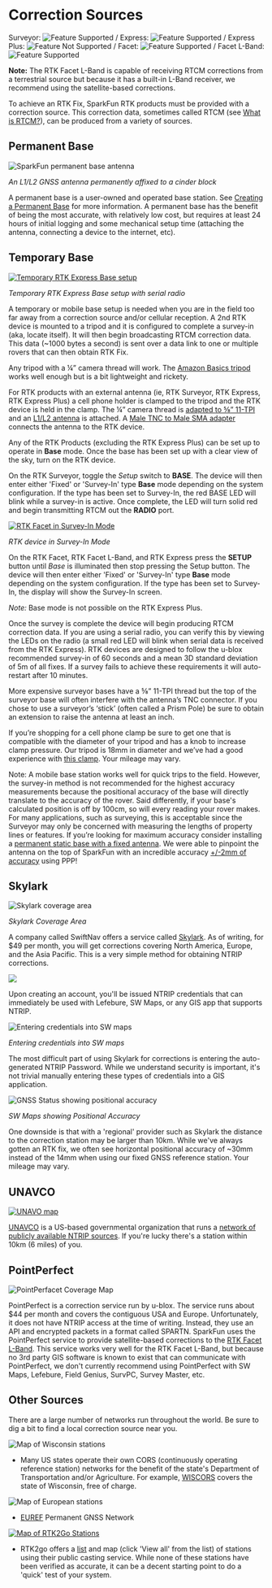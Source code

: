 # Correction Sources

Surveyor: ![Feature Supported](img/GreenDot.png) / Express: ![Feature Supported](img/GreenDot.png) / Express Plus: ![Feature Not Supported](img/GreenDot.png) / Facet: ![Feature Supported](img/GreenDot.png) / Facet L-Band: ![Feature Supported](img/YellowDot.png)

**Note:** The RTK Facet L-Band is capable of receiving RTCM corrections from a terrestrial source but because it has a built-in L-Band receiver, we recommend using the satellite-based corrections.

To achieve an RTK Fix, SparkFun RTK products must be provided with a correction source. This correction data, sometimes called RTCM (see [What is RTCM?](https://learn.sparkfun.com/tutorials/what-is-gps-rtk/all#what-is-rtcm)), can be produced from a variety of sources.

## Permanent Base

![SparkFun permanent base antenna](https://cdn.sparkfun.com/assets/learn_tutorials/1/3/6/3/Antenna_Semi-Fixed_to_roof.jpg)

*An L1/L2 GNSS antenna permanently affixed to a cinder block*

A permanent base is a user-owned and operated base station. See [Creating a Permanent Base](https://docs.sparkfun.com/SparkFun_RTK_Firmware/permanent_base/) for more information. A permanent base has the benefit of being the most accurate, with relatively low cost, but requires at least 24 hours of initial logging and some mechanical setup time (attaching the antenna, connecting a device to the internet, etc).

## Temporary Base

[![Temporary RTK Express Base setup](https://cdn.sparkfun.com/r/600-600/assets/learn_tutorials/1/8/5/7/SparkFun_RTK_Express_-_Base_Radio.jpg)](https://cdn.sparkfun.com/assets/learn_tutorials/1/8/5/7/SparkFun_RTK_Express_-_Base_Radio.jpg)

*Temporary RTK Express Base setup with serial radio*

A temporary or mobile base setup is needed when you are in the field too far away from a correction source and/or cellular reception. A 2nd RTK device is mounted to a tripod and it is configured to complete a survey-in (aka, locate itself). It will then begin broadcasting RTCM correction data. This data (~1000 bytes a second) is sent over a data link to one or multiple rovers that can then obtain RTK Fix. 

Any tripod with a ¼” camera thread will work. The [Amazon Basics tripod](https://www.amazon.com/AmazonBasics-Lightweight-Camera-Mount-Tripod/dp/B00XI87KV8) works well enough but is a bit lightweight and rickety. 

For RTK products with an external antenna (ie, RTK Surveyor, RTK Express, RTK Express Plus) a cell phone holder is clamped to the tripod and the RTK device is held in the clamp. The ¼” camera thread is [adapted to ⅝” 11-TPI](https://www.sparkfun.com/products/17546) and an [L1/L2 antenna](https://www.sparkfun.com/products/17751) is attached. A [Male TNC to Male SMA adapter](https://www.sparkfun.com/products/17833) connects the antenna to the RTK device.

Any of the RTK Products (excluding the RTK Express Plus) can be set up to operate in **Base** mode. Once the base has been set up with a clear view of the sky, turn on the RTK device.

On the RTK Surveyor, toggle the *Setup* switch to **BASE**. The device will then enter either 'Fixed' or 'Survey-In' type **Base** mode depending on the system configuration. If the type has been set to Survey-In, the red BASE LED will blink while a survey-in is active. Once complete, the LED will turn solid red and begin transmitting RTCM out the **RADIO** port.

[![RTK Facet in Survey-In Mode](https://cdn.sparkfun.com/assets/learn_tutorials/1/8/5/7/SparkFun_RTK_Express_-_Display_-_Survey-In.jpg)](https://cdn.sparkfun.com/assets/learn_tutorials/1/8/5/7/SparkFun_RTK_Express_-_Display_-_Survey-In.jpg)

*RTK device in Survey-In Mode*

On the RTK Facet, RTK Facet L-Band, and RTK Express press the **SETUP** button until *Base* is illuminated then stop pressing the Setup button. The device will then enter either 'Fixed' or 'Survey-In' type **Base** mode depending on the system configuration. If the type has been set to Survey-In, the display will show the Survey-In screen.

*Note:* Base mode is not possible on the RTK Express Plus.

Once the survey is complete the device will begin producing RTCM correction data. If you are using a serial radio, you can verify this by viewing the LEDs on the radio (a small red LED will blink when serial data is received from the RTK Express). RTK devices are designed to follow the u-blox recommended survey-in of 60 seconds and a mean 3D standard deviation of 5m of all fixes. If a survey fails to achieve these requirements it will auto-restart after 10 minutes.

More expensive surveyor bases have a ⅝” 11-TPI thread but the top of the surveyor base will often interfere with the antenna’s TNC connector. If you chose to use a surveyor’s ‘stick’ (often called a Prism Pole) be sure to obtain an extension to raise the antenna at least an inch.

If you’re shopping for a cell phone clamp be sure to get one that is compatible with the diameter of your tripod and has a knob to increase clamp pressure. Our tripod is 18mm in diameter and we’ve had a good experience with [this clamp](https://www.amazon.com/gp/product/B072DSRF3J). Your mileage may vary.

Note: A mobile base station works well for quick trips to the field. However, the survey-in method is not recommended for the highest accuracy measurements because the positional accuracy of the base will directly translate to the accuracy of the rover. Said differently, if your base's calculated position is off by 100cm, so will every reading your rover makes. For many applications, such as surveying, this is acceptable since the Surveyor may only be concerned with measuring the lengths of property lines or features. If you’re looking for maximum accuracy consider installing a [permanent static base with a fixed antenna](https://docs.sparkfun.com/SparkFun_RTK_Firmware/permanent_base/). We were able to pinpoint the antenna on the top of SparkFun with an incredible accuracy [+/-2mm of accuracy](https://cdn.sparkfun.com/assets/learn_tutorials/1/4/6/3/SparkFun_PPP_Results.png) using PPP!

## Skylark

![Skylark coverage area](https://cdn.sparkfun.com/r/600-600/assets/learn_tutorials/8/1/3/Skylark-Coverage.png)

*Skylark Coverage Area*

A company called SwiftNav offers a service called [Skylark](https://www.swiftnav.com/skylark). As of writing, for $49 per month, you will get corrections covering North America, Europe, and the Asia Pacific. This is a very simple method for obtaining NTRIP corrections.

![](img/Corrections/SparkFun%20NTRIP%20Skylark%201%20-%20Credentials.png)

Upon creating an account, you'll be issued NTRIP credentials that can immediately be used with Lefebure, SW Maps, or any GIS app that supports NTRIP. 

![Entering credentials into SW maps](img/Corrections/SparkFun%20NTRIP%20Skylark%202%20-%20SW%20Maps%20Credentials.png)

*Entering credentials into SW maps*

The most difficult part of using Skylark for corrections is entering the auto-generated NTRIP Password. While we understand security is important, it's not trivial manually entering these types of credentials into a GIS application.

![GNSS Status showing positional accuracy](img/Corrections/SparkFun%20NTRIP%20Skylark%202%20-%20SW%20Maps%20HPA.png)

*SW Maps showing Positional Accuracy*

One downside is that with a 'regional' provider such as Skylark the distance to the correction station may be larger than 10km. While we've always gotten an RTK fix, we often see horizontal positional accuracy of ~30mm instead of the 14mm when using our fixed GNSS reference station. Your mileage may vary.

## UNAVCO

[![UNAVO map](img/Corrections/SparkFun%20NTRIP%204%20-%20UNAVCO%20Map.png)](https://www.unavco.org/instrumentation/networks/status/all/realtime)

[UNAVCO](https://www.unavco.org/) is a US-based governmental organization that runs a [network of publicly available NTRIP sources](https://www.unavco.org/instrumentation/networks/status/all/realtime). If you're lucky there's a station within 10km (6 miles) of you.

## PointPerfect

![PointPerfacet Coverage Map](https://cdn.sparkfun.com//assets/parts/1/9/7/4/6/SparkFun_RTK_Facet_L-Band_Coverage_Map.jpg)

PointPerfect is a correction service run by u-blox. The service runs about $44 per month and covers the contiguous USA and Europe. Unfortunately, it does not have NTRIP access at the time of writing. Instead, they use an API and encrypted packets in a format called SPARTN. SparkFun uses the PointPerfect service to provide satellite-based corrections to the [RTK Facet L-Band](https://www.sparkfun.com/products/20000). This service works very well for the RTK Facet L-Band, but because no 3rd party GIS software is known to exist that can communicate with PointPerfect, we don't currently recommend using PointPerfect with SW Maps, Lefebure, Field Genius, SurvPC, Survey Master, etc.

## Other Sources

There are a large number of networks run throughout the world. Be sure to dig a bit to find a local correction source near you.

![Map of Wisconsin stations](img/Corrections/SparkFun%20NTRIP%207%20-%20Wisconsin%20Map.png)

* Many US states operate their own CORS (continuously operating reference station) networks for the benefit of the state's Department of Transportation and/or Agriculture. For example, [WISCORS](https://wisconsindot.gov/Pages/doing-bus/eng-consultants/cnslt-rsrces/tools/wiscors/default.aspx) covers the state of Wisconsin, free of charge.

![Map of European stations](img/Corrections/SparkFun%20NTRIP%206%20-%20EUREF%20Map.png)

* [EUREF](http://www.epncb.oma.be/_networkdata/data_access/real_time/map.php) Permanent GNSS Network

[![Map of RTK2Go Stations](img/Corrections/SparkFun%20NTRIP%205%20-%20RTK2Go%20Map.png)](http://monitor.use-snip.com/?hostUrl=rtk2go.com&port=2101)

* RTK2go offers a [list](http://monitor.use-snip.com/?hostUrl=rtk2go.com&port=2101) and map (click 'View all' from the list) of stations using their public casting service. While none of these stations have been verified as accurate, it can be a decent starting point to do a 'quick' test of your system.